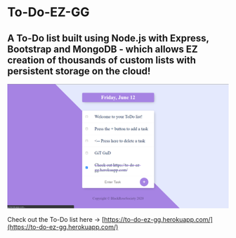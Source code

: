 # To-Do-EZ-GG

A To-Do list built using Node.js with Express, Bootstrap and MongoDB - which allows EZ creation of thousands of custom lists with persistent storage on the cloud!
---
[![landing-page-image](public/images/landing-page.png)](https://to-do-ez-gg.herokuapp.com/)

Check out the To-Do list here -> [https://to-do-ez-gg.herokuapp.com/](https://to-do-ez-gg.herokuapp.com/)
